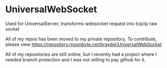 # UniversalWebSocket
Used for UniversalServer, transforms websocket request into tcp/ip raw socket

All of my repos has been moved to my private repository. To contribute, please view https://repository.moonbyte.net/braydel/UniversalWebSocket

All of my repositories are still online, but I recently had a project where I needed branch protection and I was not willing to pay github for it.
